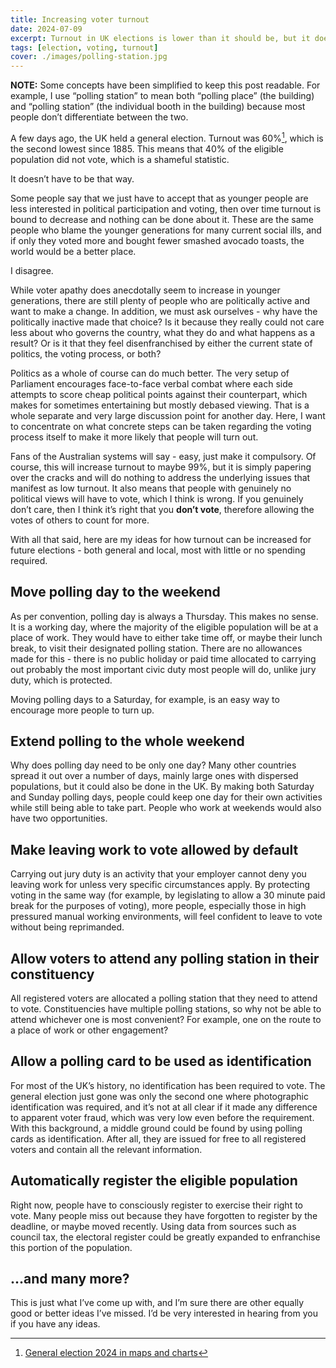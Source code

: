 ```yaml
---
title: Increasing voter turnout
date: 2024-07-09
excerpt: Turnout in UK elections is lower than it should be, but it doesn’t have to be that way.
tags: [election, voting, turnout]
cover: ./images/polling-station.jpg
---
```


**NOTE:** Some concepts have been simplified to keep this post readable. For example, I use “polling station” to mean both “polling place” (the building) and “polling station” (the individual booth in the building) because most people don’t differentiate between the two.

A few days ago, the UK held a general election. Turnout was 60%[^1], which is the second lowest since 1885. This means that 40% of the eligible population did not vote, which is a shameful statistic.

It doesn’t have to be that way.

Some people say that we just have to accept that as younger people are less interested in political participation and voting, then over time turnout is bound to decrease and nothing can be done about it. These are the same people who blame the younger generations for many current social ills, and if only they voted more and bought fewer smashed avocado toasts, the world would be a better place.

I disagree.

While voter apathy does anecdotally seem to increase in younger generations, there are still plenty of people who are politically active and want to make a change. In addition, we must ask ourselves - why have the politically inactive made that choice? Is it because they really could not care less about who governs the country, what they do and what happens as a result? Or is it that they feel disenfranchised by either the current state of politics, the voting process, or both?

Politics as a whole of course can do much better. The very setup of Parliament encourages face-to-face verbal combat where each side attempts to score cheap political points against their counterpart, which makes for sometimes entertaining but mostly debased viewing. That is a whole separate and very large discussion point for another day. Here, I want to concentrate on what concrete steps can be taken regarding the voting process itself to make it more likely that people will turn out.

Fans of the Australian systems will say - easy, just make it compulsory. Of course, this will increase turnout to maybe 99%, but it is simply papering over the cracks and will do nothing to address the underlying issues that manifest as low turnout. It also means that people with genuinely no political views will have to vote, which I think is wrong. If you genuinely don’t care, then I think it’s right that you **don’t vote**, therefore allowing the votes of others to count for more.

With all that said, here are my ideas for how turnout can be increased for future elections - both general and local, most with little or no spending required.

## Move polling day to the weekend

As per convention, polling day is always a Thursday. This makes no sense. It is a working day, where the majority of the eligible population will be at a place of work. They would have to either take time off, or maybe their lunch break, to visit their designated polling station. There are no allowances made for this - there is no public holiday or paid time allocated to carrying out probably the most important civic duty most people will do, unlike jury duty, which is protected.

Moving polling days to a Saturday, for example, is an easy way to encourage more people to turn up.

## Extend polling to the whole weekend

Why does polling day need to be only one day? Many other countries spread it out over a number of days, mainly large ones with dispersed populations, but it could also be done in the UK. By making both Saturday and Sunday polling days, people could keep one day for their own activities while still being able to take part. People who work at weekends would also have two opportunities.

## Make leaving work to vote allowed by default

Carrying out jury duty is an activity that your employer cannot deny you leaving work for unless very specific circumstances apply. By protecting voting in the same way (for example, by legislating to allow a 30 minute paid break for the purposes of voting), more people, especially those in high pressured manual working environments, will feel confident to leave to vote without being reprimanded.

## Allow voters to attend any polling station in their constituency

All registered voters are allocated a polling station that they need to attend to vote. Constituencies have multiple polling stations, so why not be able to attend whichever one is most convenient? For example, one on the route to a place of work or other engagement?

## Allow a polling card to be used as identification

For most of the UK’s history, no identification has been required to vote. The general election just gone was only the second one where photographic identification was required, and it’s not at all clear if it made any difference to apparent voter fraud, which was very low even before the requirement. With this background, a middle ground could be found by using polling cards as identification. After all, they are issued for free to all registered voters and contain all the relevant information.

## Automatically register the eligible population

Right now, people have to consciously register to exercise their right to vote. Many people miss out because they have forgotten to register by the deadline, or maybe moved recently. Using data from sources such as council tax, the electoral register could be greatly expanded to enfranchise this portion of the population.

## ...and many more?

This is just what I’ve come up with, and I’m sure there are other equally good or better ideas I’ve missed. I’d be very interested in hearing from you if you have any ideas.

[^1]: [General election 2024 in maps and charts](https://www.bbc.co.uk/news/articles/c4nglegege1o#Turnout)
